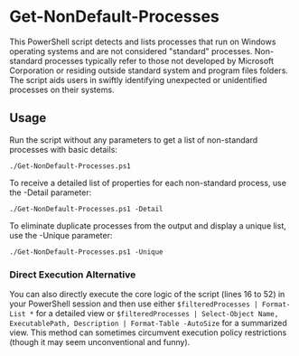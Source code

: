 # Get-NonDefault-Processes
This PowerShell script detects and lists processes that run on Windows operating systems and are not considered "standard" processes. Non-standard processes typically refer to those not developed by Microsoft Corporation or residing outside standard system and program files folders. The script aids users in swiftly identifying unexpected or unidentified processes on their systems.

## Usage
Run the script without any parameters to get a list of non-standard processes with basic details:

```
./Get-NonDefault-Processes.ps1
```

To receive a detailed list of properties for each non-standard process, use the -Detail parameter:
```
./Get-NonDefault-Processes.ps1 -Detail
```

To eliminate duplicate processes from the output and display a unique list, use the -Unique parameter:
```
./Get-NonDefault-Processes.ps1 -Unique
```
### Direct Execution Alternative

You can also directly execute the core logic of the script (lines 16 to 52) in your PowerShell session and then use either `$filteredProcesses | Format-List *` for a detailed view or `$filteredProcesses | Select-Object Name, ExecutablePath, Description | Format-Table -AutoSize` for a summarized view. This method can sometimes circumvent execution policy restrictions (though it may seem unconventional and funny).
